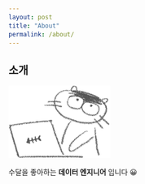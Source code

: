 ```yaml
---
layout: post
title: "About"
permalink: /about/
---
```


## 소개
<img src = "/post_images/수달-컴퓨터.png" width="200" height=auto>

수달을 좋아하는 **데이터 엔지니어** 입니다 😀
